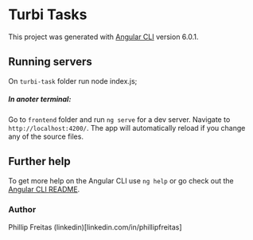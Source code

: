 # Turbi Tasks

This project was generated with [Angular CLI](https://github.com/angular/angular-cli) version 6.0.1.

## Running servers

On `turbi-task` folder run node index.js;

##### In anoter terminal:

Go to `frontend` folder and run `ng serve` for a dev server. Navigate to `http://localhost:4200/`. The app will automatically reload if you change any of the source files.

## Further help

To get more help on the Angular CLI use `ng help` or go check out the [Angular CLI README](https://github.com/angular/angular-cli/blob/master/README.md).

### Author

Phillip Freitas
(linkedin)[linkedin.com/in/phillipfreitas]
